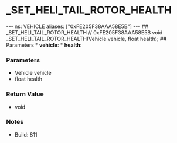 # _SET_HELI_TAIL_ROTOR_HEALTH

--- ns: VEHICLE aliases: ["0xFE205F38AAA58E5B"] --- ## _SET_HELI_TAIL_ROTOR_HEALTH  // 0xFE205F38AAA58E5B void _SET_HELI_TAIL_ROTOR_HEALTH(Vehicle vehicle, float health);  ## Parameters * **vehicle**: * **health**:

### Parameters
* Vehicle vehicle
* float health

### Return Value
* void

### Notes
* Build: 811

